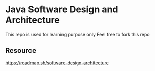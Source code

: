 # Java Software Design and Architecture

This repo is used for learning purpose only
Feel free to fork this repo

## Resource

<https://roadmap.sh/software-design-architecture>
